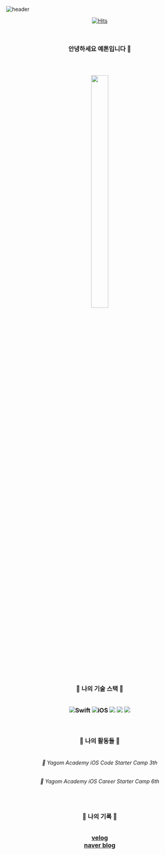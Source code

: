![header](https://capsule-render.vercel.app/api?type=waving&color=facc9e&height=300&section=header&text=Yeton%20&fontSize=90)

<div align="center">


[![Hits](https://hits.seeyoufarm.com/api/count/incr/badge.svg?url=https://github.com/yeeton37)](https://hits.seeyoufarm.com)                    



<br/> 


<h3 align="center"> 안녕하세요 예톤입니다 🙌
<br>
<br> <br/> 
<br>
<img src = "https://user-images.githubusercontent.com/98514397/222039577-dd340f81-1b11-4fb9-9b7d-7e53cede9726.jpg" width = "30%" height = "40%">
</h3>
<br/> 

<br>


<h3 align="center"> 🐣 나의 기술 스택 🐣
<br>
<br>

![Swift](https://img.shields.io/badge/Swift-FA7343?style=flat-square&logo=Swift&logoColor=white) 
![iOS](https://img.shields.io/badge/iOS-222222?style=flat-square&logo=Apple&logoColor=white) 
<img src="https://img.shields.io/badge/XCode-147EFB?style=flat-square&logo=xcode&logoColor=white"/>
<img src="https://img.shields.io/badge/GitHub-181717?style=flat-square&logo=github&logoColor=white"/> 
<img src="https://img.shields.io/badge/Git-F05032?style=flat-square&logo=Git&logoColor=white"/>

<br/>

<h3 align="center"> 🐣 나의 활동들 🐣
<br>
<br>

###### 🐻 Yagom Academy iOS Code Starter Camp 3th  
###### 🐻 Yagom Academy iOS Career Starter Camp 6th

  <br>
 
 <h3 align="center"> 🐣 나의 기록 🐣
<br>
<br>

[velog](https://velog.io/@yeton37)
   <br>
[naver blog](https://m.blog.naver.com/kikiluv37)
 
</div>


